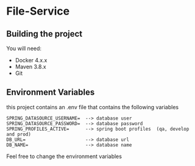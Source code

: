 # File-Service

## Building the project

You will need:

- Docker 4.x.x
- Maven 3.8.x
- Git

## Environment Variables

this project contains an .env file that contains the following variables

    SPRING_DATASOURCE_USERNAME=  --> database user
    SPRING_DATASOURCE_PASSWORD=  --> database password
    SPRING_PROFILES_ACTIVE=      --> spring boot profiles  (qa, develop and prod)
    DB_URL=                      --> database url
    DB_NAME=                     --> database name

Feel free to change the environment variables
